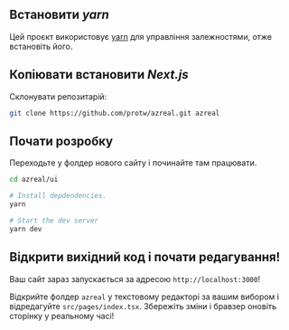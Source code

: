## Встановити *yarn*

Цей проєкт використовує [yarn](https://yarnpkg.com/) для управління залежностями, отже встановіть його.

## Копіювати встановити *Next.js*

Склонувати репозитарій:

```sh
git clone https://github.com/protw/azreal.git azreal
```

## Почати розробку

Переходьте у фолдер нового сайту і починайте там працювати.

```sh
cd azreal/ui

# Install depdendencies.
yarn

# Start the dev server
yarn dev
```

## Відкрити вихідний код і почати редагування!

Ваш сайт зараз запускається за адресою `http://localhost:3000`!

Відкрийте фолдер `azreal` у текстовому редакторі за вашим вибором і відредагуйте `src/pages/index.tsx`. Збережіть зміни і бравзер оновіть сторінку у реальному часі!